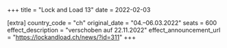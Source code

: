 +++
title = "Lock and Load 13"
date = 2022-02-03

[extra]
country_code = "ch"
original_date = "04.–06.03.2022"
seats = 600
effect_description = "verschoben auf 22.11.2022"
effect_announcement_url = "https://lockandload.ch/news/?id=311"
+++
